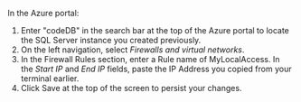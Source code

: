 In the Azure portal:

   1. Enter "codeDB" in the search bar at the top of the Azure portal to locate the SQL Server instance you created previously.
   1. On the left navigation, select *Firewalls and virtual networks*.
   1. In the Firewall Rules section, enter a Rule name of MyLocalAccess.  In the *Start IP* and *End IP* fields, paste the IP Address you copied from your terminal earlier.
   1. Click Save at the top of the screen to persist your changes.
